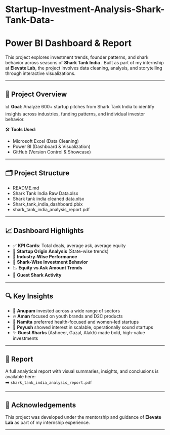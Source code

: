 # Startup-Investment-Analysis-Shark-Tank-Data-
#  Power BI Dashboard & Report

This project explores investment trends, founder patterns, and shark behavior across seasons of **Shark Tank India** . Built as part of my internship at **Elevate Lab**, the project involves data cleaning, analysis, and storytelling through interactive visualizations.

---

## 📌 Project Overview

📊 **Goal**: Analyze 600+ startup pitches from Shark Tank India to identify insights across industries, funding patterns, and individual investor behavior.

🛠 **Tools Used**:
- Microsoft Excel (Data Cleaning)
- Power BI (Dashboard & Visualization)
- GitHub (Version Control & Showcase)

---

## 🗂 Project Structure

- README.md
- Shark Tank India Raw Data.xlsx
- Shark tank india cleaned data.xlsx
- Shark_tank_india_dashboard.pbix
- shark_tank_india_analysis_report.pdf
---

## 📈 Dashboard Highlights

- ✅ **KPI Cards**: Total deals, average ask, average equity
- 📍 **Startup Origin Analysis** (State-wise trends)
- 🧠 **Industry-Wise Performance**
- 🤝 **Shark-Wise Investment Behavior**
- 📉 **Equity vs Ask Amount Trends**
- 👥 **Guest Shark Activity**

---

## 🔍 Key Insights

- 🧠 **Anupam** invested across a wide range of sectors
- 🔥 **Aman** focused on youth brands and D2C products
- 💊 **Namita** preferred health-focused and women-led startups
- 💼 **Peyush** showed interest in scalable, operationally sound startups
- ✨ **Guest Sharks** (Ashneer, Gazal, Alakh) made bold, high-value investments

---

## 📘 Report

A full analytical report with visual summaries, insights, and conclusions is available here:  
➡️ `shark_tank_india_analysis_report.pdf`

---

## 🙌 Acknowledgements

This project was developed under the mentorship and guidance of **Elevate Lab** as part of my internship experience.

---


